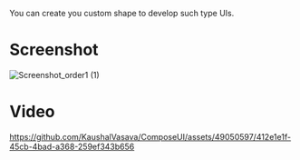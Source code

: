 You can create you custom shape to develop such type UIs.

# Screenshot
![Screenshot_order1 (1)](https://github.com/KaushalVasava/ComposeUI/assets/49050597/06e0b81c-1932-4b02-86e2-3cd90d088c35)

# Video
https://github.com/KaushalVasava/ComposeUI/assets/49050597/412e1e1f-45cb-4bad-a368-259ef343b656
